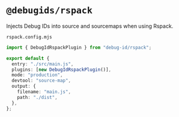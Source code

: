 # `@debugids/rspack`

Injects Debug IDs into source and sourcemaps when using Rspack.

`rspack.config.mjs`
```ts
import { DebugIdRspackPlugin } from "debug-id/rspack";

export default {
  entry: "./src/main.js",
  plugins: [new DebugIdRspackPlugin()],
  mode: "production",
  devtool: "source-map",
  output: {
    filename: "main.js",
    path: "./dist",
  },
};
```